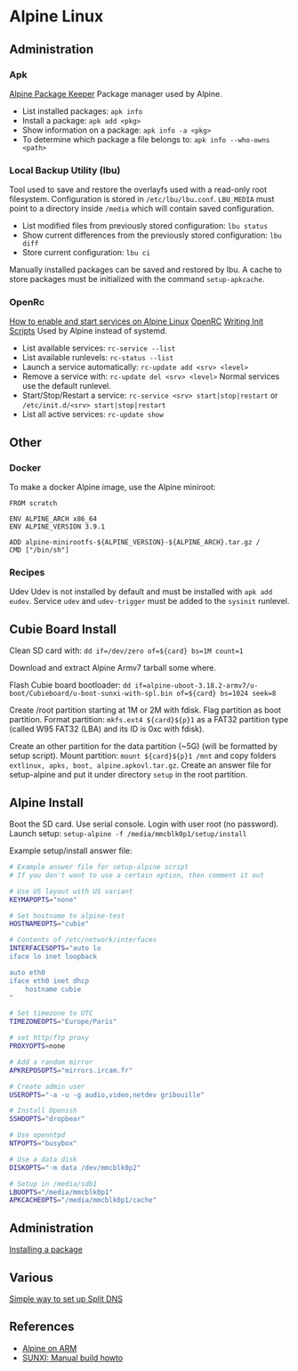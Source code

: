 # Alpine Linux

## Administration
### Apk
[Alpine Package Keeper](https://wiki.alpinelinux.org/wiki/Alpine_Package_Keeper)
Package manager used by Alpine.
- List installed packages: `apk info`
- Install a package: `apk add <pkg>`
- Show information on a package: `apk info -a <pkg>`
- To determine which package a file belongs to: `apk info --who-owns <path>`

### Local Backup Utility (lbu)
Tool used to save and restore the overlayfs used with a read-only root filesystem.
Configuration is stored in `/etc/lbu/lbu.conf`.
`LBU_MEDIA` must point to a directory inside `/media` which will contain saved configuration.
- List modified files from previously stored configuration: `lbu status`
- Show current differences from the previously stored configuration: `lbu diff`
- Store current configuration: `lbu ci`

Manually installed packages can be saved and restored by lbu.
A cache to store packages must be initialized with the command `setup-apkcache`.

### OpenRc
[How to enable and start services on Alpine Linux](https://www.cyberciti.biz/faq/how-to-enable-and-start-services-on-alpine-linux/)
[OpenRC](https://wiki.alpinelinux.org/wiki/OpenRC)
[Writing Init Scripts](https://wiki.alpinelinux.org/wiki/Writing_Init_Scripts)
Used by Alpine instead of systemd.
- List available services: `rc-service --list`
- List available runlevels: `rc-status --list`
- Launch a service automatically: `rc-update add <srv> <level>`
- Remove a service with: `rc-update del <srv> <level>`
  Normal services use the default runlevel.
- Start/Stop/Restart a service: `rc-service <srv> start|stop|restart` or
  `/etc/init.d/<srv> start|stop|restart`
- List all active services: `rc-update show`

## Other
### Docker
To make a docker Alpine image, use the Alpine miniroot:
```
FROM scratch

ENV ALPINE_ARCH x86_64
ENV ALPINE_VERSION 3.9.1

ADD alpine-minirootfs-${ALPINE_VERSION}-${ALPINE_ARCH}.tar.gz /
CMD ["/bin/sh"]
```

### Recipes
Udev
Udev is not installed by default and must be installed with `apk add eudev`.
Service `udev` and `udev-trigger` must be added to the `sysinit` runlevel.

## Cubie Board Install
Clean SD card with: `dd if=/dev/zero of=${card} bs=1M count=1`

Download and extract Alpine Armv7 tarball some where.

Flash Cubie board bootloader:
`dd if=alpine-uboot-3.18.2-armv7/u-boot/Cubieboard/u-boot-sunxi-with-spl.bin of=${card} bs=1024 seek=8`

Create /root partition starting at 1M or 2M with fdisk. Flag partition as boot partition.
Format partition: `mkfs.ext4 ${card}${p}1` as a FAT32 partition type
(called W95 FAT32 (LBA) and its ID is 0xc with fdisk).

Create an other partition for the data partition (~5G) (will be formatted by setup script).
Mount partition: `mount ${card}${p}1 /mnt` and copy folders `extlinux, apks, boot, alpine.apkovl.tar.gz`.
Create an answer file for setup-alpine and put it under directory `setup` in the root partition.

## Alpine Install
Boot the SD card. Use serial console. Login with user root (no password).
Launch setup: `setup-alpine -f /media/mmcblk0p1/setup/install`

Example setup/install answer file:
```bash
# Example answer file for setup-alpine script
# If you don't want to use a certain option, then comment it out

# Use US layout with US variant
KEYMAPOPTS="none"

# Set hostname to alpine-test
HOSTNAMEOPTS="cubie"

# Contents of /etc/network/interfaces
INTERFACESOPTS="auto lo
iface lo inet loopback

auto eth0
iface eth0 inet dhcp
    hostname cubie
"

# Set timezone to UTC
TIMEZONEOPTS="Europe/Paris"

# set http/ftp proxy
PROXYOPTS=none

# Add a random mirror
APKREPOSOPTS="mirrors.ircam.fr"

# Create admin user
USEROPTS="-a -u -g audio,video,netdev gribouille"

# Install Openssh
SSHDOPTS="dropbear"

# Use openntpd
NTPOPTS="busybox"

# Use a data disk
DISKOPTS="-m data /dev/mmcblk0p2"

# Setup in /media/sdb1
LBUOPTS="/media/mmcblk0p1"
APKCACHEOPTS="/media/mmcblk0p1/cache"
```

## Administration
[Installing a package](https://wiki.alpinelinux.org/wiki/Setting_up_a_SSH_server)

## Various
[Simple way to set up Split DNS](https://shorewall.org/SplitDNS.html)

## References
- [Alpine on ARM](https://wiki.alpinelinux.org/wiki/Alpine_on_ARM)
- [SUNXI: Manual build howto](https://linux-sunxi.org/Manual_build_howto)
